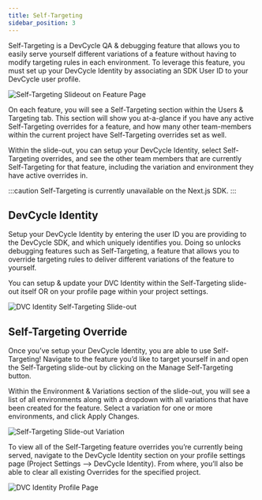 ```yaml
---
title: Self-Targeting
sidebar_position: 3
---
```


Self-Targeting is a DevCycle QA & debugging feature that allows you to easily serve yourself different variations of a feature without having to modify targeting rules in each environment. To leverage this feature, you must set up your DevCycle Identity by associating an SDK User ID to your DevCycle user profile.

![Self-Targeting Slideout on Feature Page](/aug-2023-self-targeting-slideout-open-feature-form.png)

On each feature, you will see a Self-Targeting section within the Users & Targeting tab. This section will show you at-a-glance if you have any active Self-Targeting overrides for a feature, and how many other team-members within the current project have Self-Targeting overrides set as well.

Within the slide-out, you can setup your DevCycle Identity, select Self-Targeting overrides, and see the other team members that are currently Self-Targeting for that feature, including the variation and environment they have active overrides in.

:::caution
Self-Targeting is currently unavailable on the Next.js SDK.
:::

## DevCycle Identity

Setup your DevCycle Identity by entering the user ID you are providing to the DevCycle SDK, and which uniquely identifies you. Doing so unlocks debugging features such as Self-Targeting, a feature that allows you to override targeting rules to deliver different variations of the feature to yourself.

You can setup & update your DVC Identity within the Self-Targeting slide-out itself OR on your profile page within your project settings.

![DVC Identity Self-Targeting Slide-out](/august-2023-self-targeting-dvc-id.png)

## Self-Targeting Override

Once you’ve setup your DevCycle Identity, you are able to use Self-Targeting! Navigate to the feature you’d like to target yourself in and open the Self-Targeting slide-out by clicking on the Manage Self-Targeting button.

Within the Environment & Variations section of the slide-out, you will see a list of all environments along with a dropdown with all variations that have been created for the feature. Select a variation for one or more environments, and click Apply Changes.

![Self-Targeting Slide-out Variation](/august-2023-self-targeting-slideout-var.png)

To view all of the Self-Targeting feature overrides you’re currently being served, navigate to the DevCycle Identity section on your profile settings page (Project Settings —> DevCycle Identity). From where, you’ll also be able to clear all existing Overrides for the specified project.

![DVC Identity Profile Page](/august-2023-DVC-id-profile-page-overrides.png)
